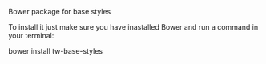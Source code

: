 Bower package for base styles

To install it just make sure you have inastalled Bower
and run a command in your terminal:

bower install tw-base-styles